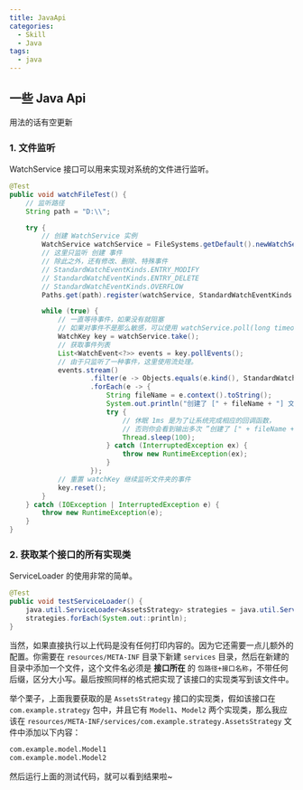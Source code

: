 ```yaml
---
title: JavaApi
categories:
  - Skill
  - Java
tags:
  - java
---
```


<!-- more -->

## 一些 Java Api

用法的话有空更新

### 1. 文件监听

WatchService 接口可以用来实现对系统的文件进行监听。

```java
@Test
public void watchFileTest() {
    // 监听路径
    String path = "D:\\";

    try {
        // 创建 WatchService 实例
        WatchService watchService = FileSystems.getDefault().newWatchService();
        // 这里只监听 创建 事件
        // 除此之外，还有修改、删除、特殊事件 
        // StandardWatchEventKinds.ENTRY_MODIFY
        // StandardWatchEventKinds.ENTRY_DELETE
        // StandardWatchEventKinds.OVERFLOW
        Paths.get(path).register(watchService, StandardWatchEventKinds.ENTRY_CREATE);

        while (true) {
            // 一直等待事件，如果没有就阻塞
            // 如果对事件不是那么敏感，可以使用 watchService.poll(long timeout, TimeUnit unit) 每隔多少时间获取一次
            WatchKey key = watchService.take();
            // 获取事件列表
            List<WatchEvent<?>> events = key.pollEvents();
            // 由于只监听了一种事件，这里使用流处理。
            events.stream()
                    .filter(e -> Objects.equals(e.kind(), StandardWatchEventKinds.ENTRY_CREATE))
                    .forEach(e -> {
                        String fileName = e.context().toString();
                        System.out.println("创建了 [" + fileName + "] 文件");
                        try {
                            // 休眠 1ms 是为了让系统完成相应的回调函数，
                            // 否则你会看到输出多次 ”创建了 [" + fileName + "] 文件“ 内容
                            Thread.sleep(100);
                        } catch (InterruptedException ex) {
                            throw new RuntimeException(ex);
                        }
                    });
            // 重置 watchKey 继续监听文件夹的事件
            key.reset();
        }
    } catch (IOException | InterruptedException e) {
        throw new RuntimeException(e);
    }
}
```

### 2. 获取某个接口的所有实现类

ServiceLoader 的使用非常的简单。

```java
@Test
public void testServiceLoader() {
    java.util.ServiceLoader<AssetsStrategy> strategies = java.util.ServiceLoader.load(AssetsStrategy.class);
    strategies.forEach(System.out::println);
}
```

当然，如果直接执行以上代码是没有任何打印内容的。因为它还需要一点儿额外的配置。你需要在 `resources/META-INF` 目录下新建 `services` 目录，然后在新建的目录中添加一个文件，这个文件名必须是 **接口所在** 的 `包路径+接口名称`，不带任何后缀，区分大小写。最后按照同样的格式把实现了该接口的实现类写到该文件中。

举个栗子，上面我要获取的是 `AssetsStrategy` 接口的实现类，假如该接口在 `com.example.strategy` 包中，并且它有 `Model1`、`Model2` 两个实现类，那么我应该在 `resources/META-INF/services/com.example.strategy.AssetsStrategy` 文件中添加以下内容：

```txt com.example.strategy.AssetsStrategy
com.example.model.Model1
com.example.model.Model2
```

然后运行上面的测试代码，就可以看到结果啦~

## 